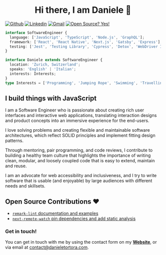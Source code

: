 <h1 align="center">Hi there, I am Daniele 👋</h1>

[![Github](https://img.shields.io/badge/-Github-000?style=flat&logo=Github&logoColor=white)](https://github.com/floroz)
[![Linkedin](https://img.shields.io/badge/-LinkedIn-blue?style=flat&logo=Linkedin&logoColor=white)](https://www.linkedin.com/in/danieletortora/)
[![Gmail](https://img.shields.io/badge/-Gmail-c14438?style=flat&logo=Gmail&logoColor=white)](mailto:contact@danieletortora.com)
[![Open Source? Yes!](https://badgen.net/badge/Open%20Source%20%3F/Yes%21/blue?icon=github)](https://github.com/floroz#open-source-contributions-heart)


```ts
interface SoftwareEngineer {
  language: ['JavaScript', 'TypeScript', 'Node.js', 'GraphQL'];
  framework: ['React', 'React Native', 'Next.js', 'Gatsby', 'Express'];
  testing: ['Jest', 'Testing Library', 'Cypress', 'Detox', 'WebDriver IO'];
}

interface Daniele extends SoftwareEngineer {
  location: 'Zurich, Switzerland';
  speaks: 'English' | 'Italian';
  interests: Interests;
}
type Interests = ['Programming', 'Jumping Rope', 'Swimming', 'Travelling'];
```

## I build things with JavaScript 

I am a Software Engineer who is passionate about creating rich user interfaces and interactive web applications, translating interaction designs and product concepts into an immersive experience for the end-users.

I love solving problems and creating flexible and maintainable software architectures, which reflect SOLID principles and implement fitting design patterns.

Through mentoring, pair programming, and code reviews, I contribute to building a healthy team culture that highlights the importance of writing clean, modular, and loosely coupled code that is easy to extend, maintain and reuse.

I am an advocate for web accessibility and inclusiveness, and I try to write software that is usable (and enjoyable) by large audiences with different needs and skillsets.


## Open Source Contributions :heart:

- [`remark-lint` documentation and examples](https://github.com/remarkjs/remark-lint/pull/262)
- [`next-remote-watch` pin dependencies and add static analysis](https://github.com/hashicorp/next-remote-watch/pull/21)



### Get in touch!

You can get in touch with me by using the contact form on my [**Website**](https://www.danieletortora.com), or via email at contact@danieletortora.com.

